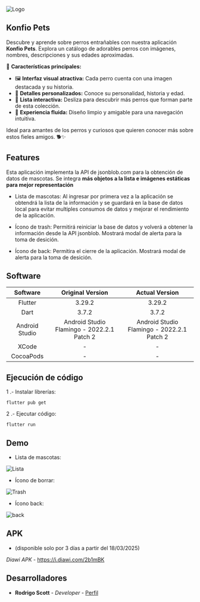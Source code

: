 

![Logo](https://github.com/RodrigoScott/konfio_challenge/blob/RodrigoScott/task001/assets/logo.png?raw=true)


## Konfio Pets

Descubre y aprende sobre perros entrañables con nuestra aplicación **Konfio Pets**. Explora un catálogo de adorables perros con imágenes, nombres, descripciones y sus edades aproximadas.

📌 **Características principales:**

- 🖼️ **Interfaz visual atractiva:** Cada perro cuenta con una imagen destacada y su historia.
- 📖 **Detalles personalizados:** Conoce su personalidad, historia y edad.
- 📜 **Lista interactiva:** Desliza para descubrir más perros que forman parte de esta colección.
- 📲 **Experiencia fluida:** Diseño limpio y amigable para una navegación intuitiva.

Ideal para amantes de los perros y curiosos que quieren conocer más sobre estos fieles amigos. 🐕✨

## Features

Esta aplicación implementa la API de jsonblob.com para la obtención de datos de mascotas. Se integra **más objetos a la lista e imágenes estáticas para mejor representación**

- Lista de mascotas: 
  Al ingresar por primera vez a la aplicación se obtendrá la lista de la información y se guardará en la base de datos local para evitar multiples consumos de datos y mejorar el rendimiento de la aplicación.


- Ícono de trash:
  Permitirá reiniciar la base de datos y volverá a obtener la información desde la API jsonblob. Mostrará modal de alerta para la toma de desición. 

- Ícono de back:
  Permitira el cierre de la aplicación. Mostrará modal de alerta para la toma de desición.

## Software

| Software |              Original Version              |               Actual Version               |
| :---: |:------------------------------------------:|:------------------------------------------:|
| Flutter |                   3.29.2                   |                   3.29.2                   |
| Dart |                   3.7.2                    |                   3.7.2                    |
| Android Studio | Android Studio Flamingo - 2022.2.1 Patch 2 | Android Studio Flamingo - 2022.2.1 Patch 2 |
| XCode |                     -                      |                     -                      |
| CocoaPods |                     -                      |                     -                      |


## Ejecución de código

1 .- Instalar librerías:

    flutter pub get

2 .- Ejecutar código:

    flutter run

## Demo

- Lista de mascotas:

![Lista](https://github.com/RodrigoScott/konfio_challenge/blob/RodrigoScott/task001/assets/1.jpg?raw=true)

- Ícono de borrar:

![Trash](https://github.com/RodrigoScott/konfio_challenge/blob/RodrigoScott/task001/assets/2.jpg?raw=true)

- Ícono back:

![back](https://github.com/RodrigoScott/konfio_challenge/blob/RodrigoScott/task001/assets/3.jpg?raw=true)

## APK
- (disponible solo por 3 días a partir del 18/03/2025)

*Diawi APK* - https://i.diawi.com/2b1mBK

## Desarrolladores
* **Rodrigo Scott** - *Developer* - [Perfil](https://github.com/RodrigoScott)